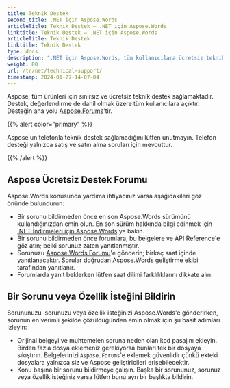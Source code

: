 ```yaml
---
title: Teknik Destek
second_title: .NET için Aspose.Words
articleTitle: Teknik Destek – .NET için Aspose.Words
linktitle: Teknik Destek – .NET için Aspose.Words
articleTitle: Teknik Destek
linktitle: Teknik Destek
type: docs
description: ".NET için Aspose.Words, tüm kullanıcılara ücretsiz teknik destek sağlar. Lütfen sorunuzu, sorununuzu veya özellik isteğinizi Aspose Ücretsiz Destek Forumunu kullanarak bildirin."
weight: 80
url: /tr/net/technical-support/
timestamp: 2024-01-27-14-07-04
---
```


Aspose, tüm ürünleri için sınırsız ve ücretsiz teknik destek sağlamaktadır. Destek, değerlendirme de dahil olmak üzere tüm kullanıcılara açıktır. Desteğin ana yolu [Aspose.Forums](https://forum.aspose.com/c/words/8)'tir.

{{% alert color="primary" %}}

Aspose'un telefonla teknik destek sağlamadığını lütfen unutmayın. Telefon desteği yalnızca satış ve satın alma soruları için mevcuttur.

{{% /alert %}}

## Aspose Ücretsiz Destek Forumu

Aspose.Words konusunda yardıma ihtiyacınız varsa aşağıdakileri göz önünde bulundurun:

* Bir sorunu bildirmeden önce en son Aspose.Words sürümünü kullandığınızdan emin olun. En son sürüm hakkında bilgi edinmek için [.NET İndirmeleri için Aspose.Words](https://www.nuget.org/packages/Aspose.Words/)'ye bakın.
* Bir sorunu bildirmeden önce forumlara, bu belgelere ve API Reference'e göz atın; belki sorunuz zaten yanıtlanmıştır.
* Sorunuzu [Aspose.Words Forumu](https://forum.aspose.com/c/words/8)'e gönderin; birkaç saat içinde yanıtlanacaktır. Sorular doğrudan Aspose.Words geliştirme ekibi tarafından yanıtlanır.
* Forumlarda yanıt beklerken lütfen saat dilimi farklılıklarını dikkate alın.

## Bir Sorunu veya Özellik İsteğini Bildirin

Sorununuzu, sorunuzu veya özellik isteğinizi Aspose.Words'e gönderirken, sorunun en verimli şekilde çözüldüğünden emin olmak için şu basit adımları izleyin:

* Orijinal belgeyi ve muhtemelen soruna neden olan kod pasajını ekleyin. Birden fazla dosya eklemeniz gerekiyorsa bunları tek bir dosyaya sıkıştırın. Belgelerinizi `Aspose.Forums`'e eklemek güvenlidir çünkü ekteki dosyalara yalnızca siz ve Aspose geliştiricileri erişebilecektir.
* Konu başına bir sorunu bildirmeye çalışın. Başka bir sorununuz, sorunuz veya özellik isteğiniz varsa lütfen bunu ayrı bir başlıkta bildirin.
